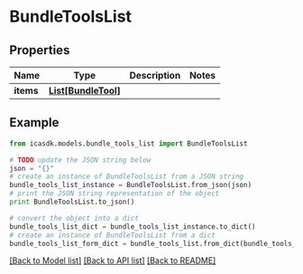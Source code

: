 # BundleToolsList


## Properties
Name | Type | Description | Notes
------------ | ------------- | ------------- | -------------
**items** | [**List[BundleTool]**](BundleTool.md) |  | 

## Example

```python
from icasdk.models.bundle_tools_list import BundleToolsList

# TODO update the JSON string below
json = "{}"
# create an instance of BundleToolsList from a JSON string
bundle_tools_list_instance = BundleToolsList.from_json(json)
# print the JSON string representation of the object
print BundleToolsList.to_json()

# convert the object into a dict
bundle_tools_list_dict = bundle_tools_list_instance.to_dict()
# create an instance of BundleToolsList from a dict
bundle_tools_list_form_dict = bundle_tools_list.from_dict(bundle_tools_list_dict)
```
[[Back to Model list]](../README.md#documentation-for-models) [[Back to API list]](../README.md#documentation-for-api-endpoints) [[Back to README]](../README.md)


